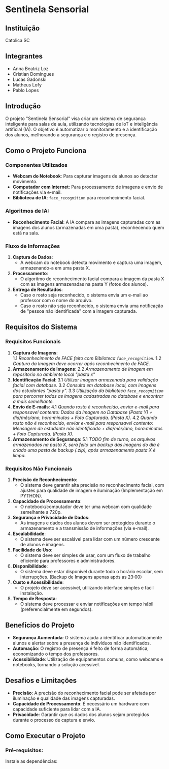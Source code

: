 # Sentinela Sensorial

## Instituição
Catolica SC

## Integrantes
- Anna Beatriz Loz
- Cristian Domingues
- Lucas Gadonski
- Matheus Lofy
- Pablo Lopes

## Introdução
O projeto "Sentinela Sensorial" visa criar um sistema de segurança inteligente para salas de aula, utilizando tecnologias de IoT e inteligência artificial (IA). O objetivo é automatizar o monitoramento e a identificação dos alunos, melhorando a segurança e o registro de presença.

## Como o Projeto Funciona

### Componentes Utilizados
- **Webcam do Notebook**: Para capturar imagens de alunos ao detectar movimento.
- **Computador com Internet**: Para processamento de imagens e envio de notificações via e-mail.
- **Biblioteca de IA**: `face_recognition` para reconhecimento facial.

### Algoritmos de IA:
- **Reconhecimento Facial**: A IA compara as imagens capturadas com as imagens dos alunos (armazenadas em uma pasta), reconhecendo quem está na sala.

### Fluxo de Informações
1. **Captura de Dados**:
   - A webcam do notebook detecta movimento e captura uma imagem, armazenando-a em uma pasta X.
2. **Processamento**:
   - O algoritmo de reconhecimento facial compara a imagem da pasta X com as imagens armazenadas na pasta Y (fotos dos alunos).
3. **Entrega de Resultados**:
   - Caso o rosto seja reconhecido, o sistema envia um e-mail ao professor com o nome do arquivo.
   - Caso o rosto não seja reconhecido, o sistema envia uma notificação de "pessoa não identificada" com a imagem capturada.

## Requisitos do Sistema

### Requisitos Funcionais
1. **Captura de Imagens**: <br> 
   1.1 *Reconhecimento de FACE feito com Biblioteca `face_recognition`.*
   1.2 *Captura da Imagem deve ocorrer após reconhecimento de FACE.*
2. **Armazenamento de Imagens**:
   2.2 *Armazenamento de Imagem em repositorio no ambiente local "pasta x"*
3. **Identificação Facial**:
   3.1 *Utilizar imagem armazenada para validação facial com database.*
   3.2 *Consulta em database local, com imagens dos estudantes "pasta y".*
   3.3 *Utilização da biblioteca `face_recognition` para percorrer todas as imagens cadastradas no database e encontrar a mais semelhante.*
4. **Envio de E-mails**:
   4.1 *Quando rosto é reconhecido, enviar e-mail para responsavel contento: Dados da Imagem no Database (Pasta Y) + dia/mês/ano, hora:minutos + Foto Capturada. (Pasta X).*
   4.2  *Quando rosto não é reconhecido, enviar e-mail para responsavel contento: Mensagem de estudante não identificado + dia/mês/ano, hora:minutos + Foto Capturada. (Pasta X).*
5. **Armazenamento de Segurança**:
   5.1 *TODO fim de turno, os arquivos armazenados na pasta X, será feito um backup das imagens do dia é criado uma pasta de backup (.zip), após armazenamento pasta X é limpa.*

### Requisitos Não Funcionais
1. **Precisão de Reconhecimento**:
   - O sistema deve garantir alta precisão no reconhecimento facial, com ajustes para qualidade de imagem e iluminação (Implementação em PYTHON).
2. **Capacidade de Processamento**:
   - O notebook/computador deve ter uma webcam com qualidade semelhante a 720p.
3. **Segurança e Privacidade de Dados**:
   - As imagens e dados dos alunos devem ser protegidos durante o armazenamento e a transmissão de informações (via e-mail).
4. **Escalabilidade**:
   - O sistema deve ser escalável para lidar com um número crescente de alunos e imagens.
5. **Facilidade de Uso**:
   - O sistema deve ser simples de usar, com um fluxo de trabalho eficiente para professores e administradores.
6. **Disponibilidade**:
   - O sistema deve estar disponível durante todo o horário escolar, sem interrupções. (Backup de Imagens apenas após as 23:00)
7. **Custo e Acessibilidade**:
   - O projeto deve ser acessível, utilizando interface simples e facil instalação.
8. **Tempo de Resposta**:
   - O sistema deve processar e enviar notificações em tempo hábil (preferencialmente em segundos).

## Benefícios do Projeto
- **Segurança Aumentada**: O sistema ajuda a identificar automaticamente alunos e alertar sobre a presença de indivíduos não identificados.
- **Automação**: O registro de presença é feito de forma automática, economizando o tempo dos professores.
- **Acessibilidade**: Utilização de equipamentos comuns, como webcams e notebooks, tornando a solução acessível.
  
## Desafios e Limitações
- **Precisão**: A precisão do reconhecimento facial pode ser afetada por iluminação e qualidade das imagens capturadas.
- **Capacidade de Processamento**: É necessário um hardware com capacidade suficiente para lidar com a IA.
- **Privacidade**: Garantir que os dados dos alunos sejam protegidos durante o processo de captura e envio.

## Como Executar o Projeto

### Pré-requisitos:

Instale as dependências:

```bash
